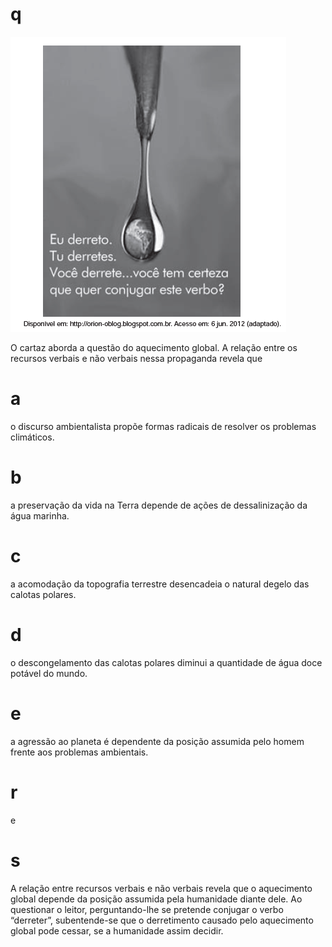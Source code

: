 # q
![](287071cf-444c-f34d-6498-d852b13813a5.png)

O cartaz aborda a questão do aquecimento global. A relação entre os recursos verbais e não verbais nessa propaganda revela que

# a
o discurso ambientalista propõe formas radicais de resolver os problemas climáticos.

# b
a preservação da vida na Terra depende de ações de dessalinização da água marinha.

# c
a acomodação da topografia terrestre desencadeia o natural degelo das calotas polares.

# d
o descongelamento das calotas polares diminui a quantidade de água doce potável do mundo.

# e
a agressão ao planeta é dependente da posição assumida pelo homem frente aos problemas ambientais.

# r
e

# s
A relação entre recursos verbais e não verbais revela que o aquecimento global depende da posição assumida pela humanidade diante dele. Ao questionar o leitor, perguntando-lhe se pretende conjugar o verbo “derreter”, subentende-se que o derretimento causado pelo aquecimento global pode cessar, se a humanidade assim decidir.
